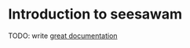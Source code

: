 # Introduction to seesawam

TODO: write [great documentation](http://jacobian.org/writing/what-to-write/)

